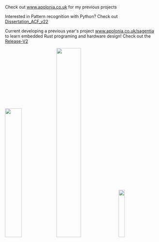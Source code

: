 Check out www.apolonia.co.uk for my previous projects

Interested in Pattern recognition with Python? Check out [Dissertation_ACF_v22](https://github.com/tomasApo/Dissertation_ACF_v22)

Current developing a previous year's project www.apolonia.co.uk/sagentia to learn embedded Rust programing and hardware design!
Check out the [Release-V2](https://github.com/tomasApo/Release-V2)


<img src="https://upload.wikimedia.org/wikipedia/commons/thumb/2/20/Rustacean-orig-noshadow.svg/440px-Rustacean-orig-noshadow.svg.png" width="33%"/> <img src="https://user-images.githubusercontent.com/75183079/209436829-31139f70-49fc-4caa-af92-9401e8686373.png" width="40%"/> <img src="https://user-images.githubusercontent.com/75183079/209436650-92aac6c6-d634-4823-bb3b-25f4da6fd493.png" width="20%"/> 

